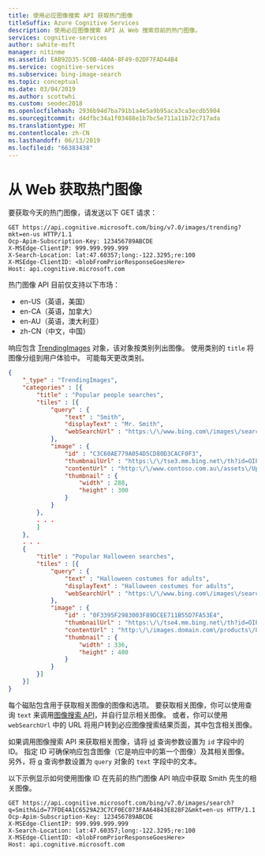 ```yaml
---
title: 使用必应图像搜索 API 获取热门图像
titleSuffix: Azure Cognitive Services
description: 使用必应图像搜索 API 从 Web 搜索目前的热门图像。
services: cognitive-services
author: swhite-msft
manager: nitinme
ms.assetid: EAB92D35-5C0B-4A0A-8F49-02DF7FAD44B4
ms.service: cognitive-services
ms.subservice: bing-image-search
ms.topic: conceptual
ms.date: 03/04/2019
ms.author: scottwhi
ms.custom: seodec2018
ms.openlocfilehash: 2936b94d7ba791b1a4e5a9b95aca3ca3ecdb5904
ms.sourcegitcommit: d4dfbc34a1f03488e1b7bc5e711a11b72c717ada
ms.translationtype: MT
ms.contentlocale: zh-CN
ms.lasthandoff: 06/13/2019
ms.locfileid: "66383438"
---
```

# <a name="get-trending-images-from-the-web"></a>从 Web 获取热门图像

要获取今天的热门图像，请发送以下 GET 请求：  

```
GET https://api.cognitive.microsoft.com/bing/v7.0/images/trending?mkt=en-us HTTP/1.1  
Ocp-Apim-Subscription-Key: 123456789ABCDE  
X-MSEdge-ClientIP: 999.999.999.999  
X-Search-Location: lat:47.60357;long:-122.3295;re:100  
X-MSEdge-ClientID: <blobFromPriorResponseGoesHere>  
Host: api.cognitive.microsoft.com  
```  

热门图像 API 目前仅支持以下市场：  

- en-US（英语，美国）  
- en-CA（英语，加拿大）  
- en-AU（英语，澳大利亚）  
- zh-CN（中文，中国）

响应包含 [TrendingImages](https://docs.microsoft.com/rest/api/cognitiveservices-bingsearch/bing-images-api-v7-reference#trendingimages) 对象，该对象按类别列出图像。 使用类别的 `title` 将图像分组到用户体验中。 可能每天更改类别。  

```json
{
    "_type" : "TrendingImages",  
    "categories" : [{  
        "title" : "Popular people searches",  
        "tiles" : [{  
            "query" : {  
                "text" : "Smith",  
                "displayText" : "Mr. Smith",  
                "webSearchUrl" : "https:\/\/www.bing.com\/images\/search?q=smith&FORM=..."
            },  
            "image" : {  
                "id" : "C3C60AE779A054D5CD80D3CACF0F3",  
                "thumbnailUrl" : "https:\/\/tse3.mm.bing.net\/th?id=OIP.M2532...",  
                "contentUrl" : "http:\/\/www.contoso.com.au\/assets\/Uploads\/smith-SH01.jpg",  
                "thumbnail" : {  
                    "width" : 288,  
                    "height" : 300  
                }  
            }  
        },  
        . . .  
        ]  
    },  
    . . .  
    {  
        "title" : "Popular Halloween searches",  
        "tiles" : [{  
            "query" : {  
                "text" : "Halloween costumes for adults",  
                "displayText" : "Halloween costumes for adults",  
                "webSearchUrl" : "https:\/\/www.bing.com\/images\/search?q=Halloween+costumes..."
            },  
            "image" : {  
                "id" : "0F3395F2983003F89DCEE711B55D7FA53E4",  
                "thumbnailUrl" : "https:\/\/tse4.mm.bing.net\/th?id=OIP.Me429c...",  
                "contentUrl" : "http:\/\/images.domain.com\/products\/8179\/1-1\/adult-squirrel...",  
                "thumbnail" : {  
                    "width" : 336,  
                    "height" : 480  
                }  
            }  
        }]  
    }]  
}  
```  

每个磁贴包含用于获取相关图像的图像和选项。 要获取相关图像，你可以使用查询 `text` 来调用[图像搜索 API](./search-the-web.md)，并自行显示相关图像。 或者，你可以使用 `webSearchUrl` 中的 URL 将用户转到必应图像搜索结果页面，其中包含相关图像。

如果调用图像搜索 API 来获取相关图像，请将 [id](https://docs.microsoft.com/rest/api/cognitiveservices-bingsearch/bing-images-api-v7-reference#id) 查询参数设置为 `id` 字段中的 ID。 指定 ID 可确保响应包含图像（它是响应中的第一个图像）及其相关图像。 另外，将 [q](https://docs.microsoft.com/rest/api/cognitiveservices-bingsearch/bing-images-api-v7-reference) 查询参数设置为 `query` 对象的 `text` 字段中的文本。

以下示例显示如何使用图像 ID 在先前的热门图像 API 响应中获取 Smith 先生的相关图像。

```  
GET https://api.cognitive.microsoft.com/bing/v7.0/images/search?q=Smith&id=77FDE4A1C6529A23C7CF0EC073FAA64843E828F2&mkt=en-us HTTP/1.1  
Ocp-Apim-Subscription-Key: 123456789ABCDE  
X-MSEdge-ClientIP: 999.999.999.999  
X-Search-Location: lat:47.60357;long:-122.3295;re:100  
X-MSEdge-ClientID: <blobFromPriorResponseGoesHere>  
Host: api.cognitive.microsoft.com  
```  
